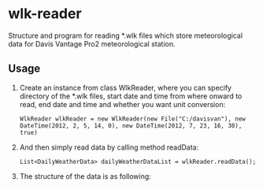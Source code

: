 wlk-reader
==========

Structure and program for reading *.wlk files which store meteorological data for Davis Vantage Pro2 meteorological station.

Usage
-----

<ol>
<li>
Create an instance from class WlkReader, where you can specify directory of the *.wlk files, start date and time from where onward to read, end date and time and whether you want unit conversion:

    WlkReader wlkReader = new WlkReader(new File("C:/davisvan"), new DateTime(2012, 2, 5, 14, 0), new DateTime(2012, 7, 23, 16, 30), true)

</li>
<li>
And then simply read data by calling method readData:

	List<DailyWeatherData> dailyWeatherDataList = wlkReader.readData();

</li>
<li>The structure of the data is as following:</li>
</ol>
    
